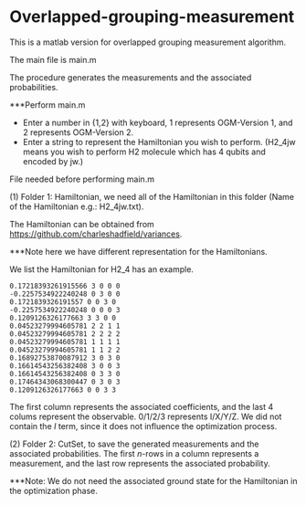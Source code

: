# Overlapped-grouping-measurement

This is a matlab version for overlapped grouping measurement algorithm.

The main file is main.m

The procedure generates the measurements and the associated probabilities.

***Perform main.m

- Enter a number in {1,2} with keyboard, 1 represents OGM-Version 1, and 2 represents OGM-Version 2.
- Enter a string to represent the Hamiltonian you wish to perform. (H2_4jw means you wish to perform H2 molecule which has 4 qubits and encoded by jw.)

File needed before performing main.m

(1) Folder 1: Hamiltonian, we need all of the Hamiltonian in this folder (Name of the Hamiltonian e.g.: H2_4jw.txt). 

The Hamiltonian can be obtained from https://github.com/charleshadfield/variances.

***Note here we have different representation for the Hamiltonians.

We list the Hamiltonian for H2_4 has an example.

```
0.17218393261915566 3 0 0 0 
-0.2257534922240248 0 3 0 0 
0.1721839326191557 0 0 3 0 
-0.2257534922240248 0 0 0 3 
0.1209126326177663 3 3 0 0 
0.04523279994605781 2 2 1 1 
0.04523279994605781 2 2 2 2 
0.04523279994605781 1 1 1 1 
0.04523279994605781 1 1 2 2 
0.16892753870087912 3 0 3 0 
0.16614543256382408 3 0 0 3 
0.16614543256382408 0 3 3 0 
0.17464343068300447 0 3 0 3 
0.1209126326177663 0 0 3 3 
```

The first column represents the associated coefficients, and the last 4 colums represent the observable. 0/1/2/3 represents I/X/Y/Z. We did not contain the $I$ term, since it does not influence the optimization process.

(2) Folder 2: CutSet, to save the generated measurements and the associated probabilities. The first $n$-rows in a column represents a measurement, and the last row represents the associated probability.

***Note: We do not need the associated ground state for the Hamiltonian in the optimization phase.

